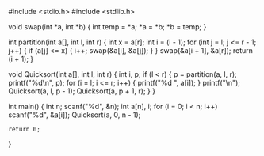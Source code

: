 #include <stdio.h>
#include <stdlib.h>

void swap(int *a, int *b) {
    int temp = *a;
    *a = *b;
    *b = temp;
}

int partition(int a[], int l, int r) {
    int x = a[r];
    int i = (l - 1);
    for (int j = l; j <= r - 1; j++) {
        if (a[j] <= x) {
            i++;
            swap(&a[i], &a[j]);
        }
    }
    swap(&a[i + 1], &a[r]);
    return (i + 1);
}

void Quicksort(int a[], int l, int r) {
    int i, p;
    if (l < r) {
        p = partition(a, l, r);
        printf("%d\n", p);
        for (i = l; i <= r; i++) {
            printf("%d ", a[i]);
        }
        printf("\n");
        Quicksort(a, l, p - 1);
        Quicksort(a, p + 1, r);
    }
}

int main() {
    int n;
    scanf("%d", &n);
    int a[n], i;
    for (i = 0; i < n; i++)
        scanf("%d", &a[i]);
    Quicksort(a, 0, n - 1);

    return 0;
}
